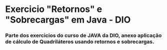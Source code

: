 # Exercicio "Retornos" e "Sobrecargas" em Java - DIO
### Parte dos exercicios do curso de JAVA da DIO, anexo aplicação de cálculo de Quadriláteros usando retornos e sobrecargas.
